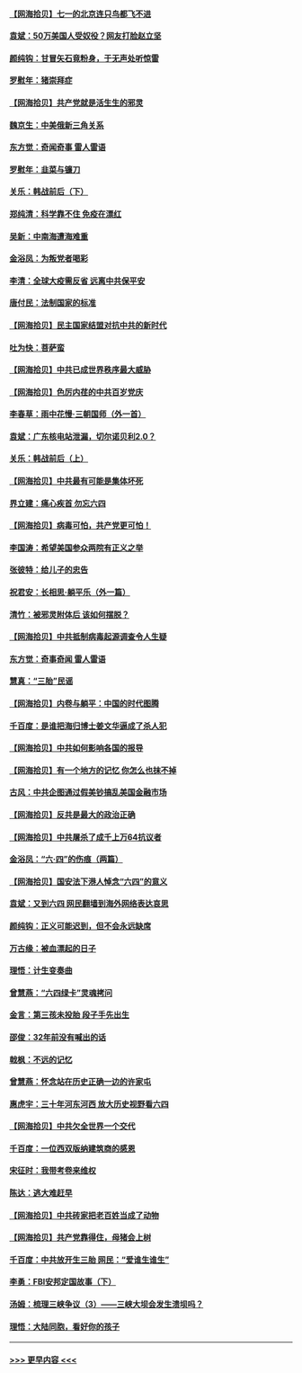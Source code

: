 #### [【网海拾贝】七一的北京连只鸟都飞不进](../pages/nsc993/n13041377.md?t=06240552) 
#### [袁斌：50万美国人受奴役？网友打脸赵立坚](../pages/nsc993/n13041330.md?t=06240552) 
#### [颜纯钩：甘冒矢石竟粉身，于无声处听惊雷](../pages/nsc993/n13041140.md?t=06240552) 
#### [罗慰年：猪崇拜症](../pages/nsc993/n13041071.md?t=06240552) 
#### [【网海拾贝】共产党就是活生生的邪灵](../pages/nsc993/n13036627.md?t=06240552) 
#### [魏京生：中美俄新三角关系](../pages/nsc993/n13035986.md?t=06240552) 
#### [东方觉：奇闻奇事 雷人雷语](../pages/nsc993/n13035878.md?t=06240552) 
#### [罗慰年：韭菜与镰刀](../pages/nsc993/n13034374.md?t=06240552) 
#### [关乐：韩战前后（下）](../pages/nsc993/n13034113.md?t=06240552) 
#### [郑纯清：科学靠不住 免疫在漂红](../pages/nsc993/n13034093.md?t=06240552) 
#### [吴新：中南海遭海难重](../pages/nsc993/n13034084.md?t=06240552) 
#### [金浴凤：为叛党者喝彩](../pages/nsc993/n13034058.md?t=06240552) 
#### [李清：全球大疫需反省 远离中共保平安](../pages/nsc993/n13033784.md?t=06240552) 
#### [唐付民：法制国家的标准](../pages/nsc993/n13032944.md?t=06240552) 
#### [【网海拾贝】民主国家结盟对抗中共的新时代](../pages/nsc993/n13031717.md?t=06240552) 
#### [吐为快：菩萨蛮](../pages/nsc993/n13030033.md?t=06240552) 
#### [【网海拾贝】中共已成世界秩序最大威胁](../pages/nsc993/n13028138.md?t=06240552) 
#### [【网海拾贝】色厉内荏的中共百岁党庆](../pages/nsc993/n13025582.md?t=06240552) 
#### [李春草：雨中花慢‧三朝国师（外一首）](../pages/nsc993/n13025567.md?t=06240552) 
#### [袁斌：广东核电站泄漏，切尔诺贝利2.0？](../pages/nsc993/n13025475.md?t=06240552) 
#### [关乐：韩战前后（上）](../pages/nsc993/n13025387.md?t=06240552) 
#### [【网海拾贝】中共最有可能是集体坏死](../pages/nsc993/n13023101.md?t=06240552) 
#### [界立建：痛心疾首 勿忘六四](../pages/nsc993/n13022339.md?t=06240552) 
#### [【网海拾贝】病毒可怕，共产党更可怕！](../pages/nsc993/n13020728.md?t=06240552) 
#### [李国涛：希望美国参众两院有正义之举](../pages/nsc993/n13020674.md?t=06240552) 
#### [张彼特：给儿子的忠告](../pages/nsc993/n13018934.md?t=06240552) 
#### [祝君安：长相思‧躺平乐（外一篇）](../pages/nsc993/n13018923.md?t=06240552) 
#### [清竹：被邪灵附体后 该如何摆脱？](../pages/nsc993/n13018877.md?t=06240552) 
#### [【网海拾贝】中共抵制病毒起源调查令人生疑](../pages/nsc993/n13017785.md?t=06240552) 
#### [东方觉：奇事奇闻 雷人雷语](../pages/nsc993/n13017577.md?t=06240552) 
#### [慧真：“三胎”民谣](../pages/nsc993/n13017394.md?t=06240552) 
#### [【网海拾贝】内卷与躺平：中国的时代图腾](../pages/nsc993/n13016128.md?t=06240552) 
#### [千百度：是谁把海归博士姜文华逼成了杀人犯](../pages/nsc993/n13015218.md?t=06240552) 
#### [【网海拾贝】中共如何影响各国的报导](../pages/nsc993/n13012599.md?t=06240552) 
#### [【网海拾贝】有一个地方的记忆 你怎么也抹不掉](../pages/nsc993/n13009802.md?t=06240552) 
#### [古风：中共企图通过假美钞搞乱美国金融市场](../pages/nsc993/n13009626.md?t=06240552) 
#### [【网海拾贝】反共是最大的政治正确](../pages/nsc993/n13007051.md?t=06240552) 
#### [【网海拾贝】中共屠杀了成千上万64抗议者](../pages/nsc993/n13002713.md?t=06240552) 
#### [金浴凤：“六·四”的伤痕（两篇）](../pages/nsc993/n13001719.md?t=06240552) 
#### [【网海拾贝】国安法下港人悼念“六四”的意义](../pages/nsc993/n13001039.md?t=06240552) 
#### [袁斌：又到六四 网民翻墙到海外网络表达哀思](../pages/nsc993/n13000995.md?t=06240552) 
#### [颜纯钩：正义可能迟到，但不会永远缺席](../pages/nsc993/n13000920.md?t=06240552) 
#### [万古缘：被血漂起的日子](../pages/nsc993/n13000914.md?t=06240552) 
#### [理悟：计生变奏曲](../pages/nsc993/n13000414.md?t=06240552) 
#### [曾慧燕：“六四绿卡”灵魂拷问](../pages/nsc993/n13000277.md?t=06240552) 
#### [金言：第三孩未投胎 段子手先出生](../pages/nsc993/n13000215.md?t=06240552) 
#### [邵俊：32年前没有喊出的话](../pages/nsc993/n13000181.md?t=06240552) 
#### [戟枫：不远的记忆](../pages/nsc993/n13000121.md?t=06240552) 
#### [曾慧燕：怀念站在历史正确一边的许家屯](../pages/nsc993/n13000073.md?t=06240552) 
#### [惠虎宇：三十年河东河西 放大历史视野看六四](../pages/nsc993/n13000018.md?t=06240552) 
#### [【网海拾贝】中共欠全世界一个交代](../pages/nsc993/n12998706.md?t=06240552) 
#### [千百度：一位西双版纳建筑商的感恩](../pages/nsc993/n12998487.md?t=06240552) 
#### [宋征时：我带考卷来维权](../pages/nsc993/n12994088.md?t=06240552) 
#### [陈达：逃大难赶早](../pages/nsc993/n12993569.md?t=06240552) 
#### [【网海拾贝】中共砖家把老百姓当成了动物](../pages/nsc993/n12993483.md?t=06240552) 
#### [【网海拾贝】共产党靠得住，母猪会上树](../pages/nsc993/n12990730.md?t=06240552) 
#### [千百度：中共放开生三胎 网民：“爱谁生谁生”](../pages/nsc993/n12990644.md?t=06240552) 
#### [李勇：FBI安邦定国故事（下）](../pages/nsc993/n12987854.md?t=06240552) 
#### [汤姆：梳理三峡争议（3）——三峡大坝会发生溃坝吗？](../pages/nsc993/n12989806.md?t=06240552) 
#### [理悟：大陆同胞，看好你的孩子](../pages/nsc993/n12989778.md?t=06240552) 

----
#### [ >>> 更早内容 <<< ](../indexes/nsc993-earlier.md)
